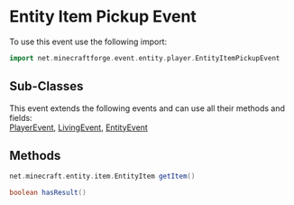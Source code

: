 # Entity Item Pickup Event

To use this event use the following import:
```groovy
import net.minecraftforge.event.entity.player.EntityItemPickupEvent
```

## Sub-Classes
This event extends the following events and can use all their methods and fields: <br>
[PlayerEvent](player_event/player_event.md), [LivingEvent](living_event/living_event.md), [EntityEvent](entity_event/entity_event.md)

## Methods
```groovy
net.minecraft.entity.item.EntityItem getItem()
```

```groovy
boolean hasResult()
```

